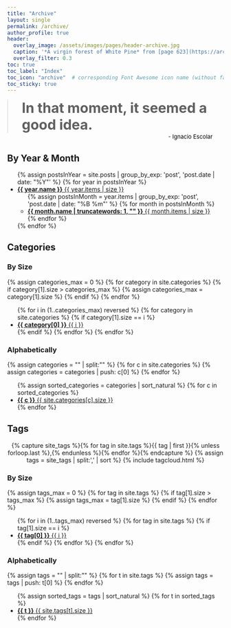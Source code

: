 ```yaml
---
title: "Archive"
layout: single
permalink: /archive/
author_profile: true
header:
  overlay_image: /assets/images/pages/header-archive.jpg
  caption: '*A virgin forest of White Pine* from [page 623](https://archive.org/stream/americanforests15natiuoft/#page/606/mode/1up) of "[American forests](https://archive.org/details/americanforests15natiuoft)". Source: [Flickr](https://www.flickr.com/photos/internetarchivebookimages/18146675355/).'
  overlay_filter: 0.3 
toc: true
toc_label: "Index"
toc_icon: "archive"  # corresponding Font Awesome icon name (without fa prefix)
toc_sticky: true
---
```


<p style="margin: 0 0 0 0">
  <blockquote style="font-size: xx-large; margin: 0 0 0 0; font-weight: bold;">
  In that moment, it seemed a good idea.
  </blockquote>
<p style="margin: 0 0 0 0; text-align: right; font-size: small; padding-right: 2em">
  - <a href="https://en.wikipedia.org/wiki/Ignacio_Escolar" style="text-decoration: none; color: black">Ignacio Escolar</a></p>
</p>

## By Year & Month

<ul class="taxonomy__index">
  {% assign postsInYear = site.posts | group_by_exp: 'post', 'post.date | date: "%Y"' %}
  {% for year in postsInYear %}
    <li>
      <a href="/archive/{{ year.name }}">
        <strong>{{ year.name }}</strong> <span class="taxonomy__count">{{ year.items | size }}</span>
      </a>
      <ul class="subtaxonomy__index">
      {% assign postsInMonth = year.items | group_by_exp: 'post', 'post.date | date: "%B %m"' %}
         {% for month in postsInMonth %}
         <li>
      <a href="/archive/{{ year.name | slugify  }}/{{ month.name | slice: -2, 2 | slugify }}">
        <strong>{{ month.name | truncatewords: 1, "" }}</strong> <span class="taxonomy__count">{{ month.items | size }}</span>
      </a>
      </li>
  {% endfor %}
      </ul>
    </li>
  {% endfor %}
</ul>

## Categories 

### By Size

{% assign categories_max = 0 %}
{% for category in site.categories %}
  {% if category[1].size > categories_max %}
    {% assign categories_max = category[1].size %}
  {% endif %}
{% endfor %}

<ul class="taxonomy__index">
  {% for i in (1..categories_max) reversed %}
    {% for category in site.categories %}
      {% if category[1].size == i %}
        <li>
          <a href="/archive/categories/{{ category[0] | slugify }}">
            <strong>{{ category[0] }}</strong> <span class="taxonomy__count">{{ i }}</span>
          </a>
        </li>
      {% endif %}
    {% endfor %}
  {% endfor %}
</ul>

### Alphabetically

{% assign categories = "" | split:"" %}
{% for c in site.categories %}
  {% assign categories = categories | push: c[0] %}
{% endfor %}

<ul class="taxonomy__index">
  {% assign sorted_categories = categories | sort_natural %}
    {% for c in sorted_categories %}
      <li>
        <a href="/archive/categories/{{ c | slugify }}">
          <strong>{{ c }}</strong> <span class="taxonomy__count">{{ site.categories[c].size }}</span>
        </a>
      </li>
  {% endfor %}
</ul>

## Tags

<p class="tag__cloud" style="text-align: center;">
  {% capture site_tags %}{% for tag in site.tags %}{{ tag | first }}{% unless forloop.last %},{% endunless %}{% endfor %}{% endcapture %}
  {% assign tags = site_tags | split:',' | sort %}
  {% include tagcloud.html %}
  </p>

### By Size

{% assign tags_max = 0 %}
{% for tag in site.tags %}
  {% if tag[1].size > tags_max %}
    {% assign tags_max = tag[1].size %}
  {% endif %}
{% endfor %}

<ul class="taxonomy__index">
  {% for i in (1..tags_max) reversed %}
    {% for tag in site.tags %}
      {% if tag[1].size == i %}
        <li>
          <a href="/archive/tags/{{ tag[0] | slugify }}">
            <strong>{{ tag[0] }}</strong> <span class="taxonomy__count">{{ i }}</span>
          </a>
        </li>
      {% endif %}
    {% endfor %}
  {% endfor %}
</ul>

### Alphabetically

{% assign tags = "" | split:"" %}
{% for t in site.tags %}
  {% assign tags = tags | push: t[0] %}
{% endfor %}

<ul class="taxonomy__index">
  {% assign sorted_tags = tags | sort_natural %}
    {% for t in sorted_tags %}
      <li>
        <a href="/archive/tags/{{ t | slugify }}">
          <strong>{{ t }}</strong> <span class="taxonomy__count">{{ site.tags[t].size }}</span>
        </a>
      </li>
  {% endfor %}
</ul>

